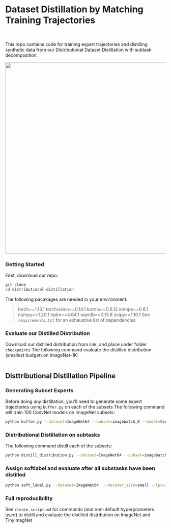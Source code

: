 # Dataset Distillation by Matching Training Trajectories

<!-- ### [Project Page](https://georgecazenavette.github.io/mtt-distillation/) | [Paper](https://arxiv.org/abs/2203.11932) -->
<br>

This repo contains code for training expert trajectories and distilling synthetic data from our Distributional Dataset Distillation with subtask decomposition. 

<img src='docs/D3_demo.gif' width=600>

### Getting Started

First, download our repo:
```bash
git clone 
cd distributional-distillation
```

The following pacakages are needed in your environment:   
> torch==1.13.1
> torchvision==0.14.1
> kornia==0.6.12
> einops==0.6.1
> numpy==1.20.1
> tqdm==4.64.1
> wandb==0.13.8
> scipy==1.10.1
See `requirements.txt` for an exhaustive list of dependencies

### Evaluate our Distilled Distribution
Download our distilled distribution from link, and place under folder `checkpoints`
The following command evaluate the distilled distribution (smallest budget) on ImageNet-1K: 
```bash
```

## Disttributional Distillation Pipeline

### Generating Subset Experts
Before doing any distillation, you'll need to generate some expert trajectories using ```buffer.py``` on each of the subsets
The following command will train 100 ConvNet models on ImageNet subsets: 
```bash
python buffer.py --dataset=ImageNet64 --subset=imagebatch_0 --model=ConvNet --train_epochs=10 --num_experts=100  --buffer_path={custom_buffer_path} --data_path={path_to_ImageNet64_dataset} --save_interval 10
```

### Distributional Distillation on subtasks 
The following command distill each of the subsets:
```bash
python distill_distribution.py --dataset=ImageNet64 --subset=imagebatch_0 --decoder_size=small --lpc=1 --syn_steps=10 --expert_epochs=2 --max_start_epoch=27 --kernel_num=256 --lr_latent=3e-04 --lr_lr=1e-06 --lr_teacher=1e-02 --lr_decode=3e-04 --Iteration 10000 --buffer_path={custom_buffer_path} --data_path={path_to_ImageNet64_dataset} --num_eval=1 --eval_mode=S --epoch_eval_train 2000 --eval_it 200 --load_all --expt_name=small
```

### Assign softlabel and evaluate after all substasks have been distilled
```bash
python soft_label.py --dataset=ImageNet64  --decoder_size=small --lpc=1 --num_subtasks=5 --expert_epochs=9  --z_dim=64 --kernel_num=256 --lr_teacher=5.e-02 --buffer_path={custom_buffer_path}  --data_path={path_to_ImageNet64_dataset} --num_eval=1 --eval_mode=S --epoch_eval_train 2000 --soft_label
```

### Full reproducibility
See `clearn_script.md` for commands (and non-default hyperprameters used) to distill and evaluate the distilled distribution on ImageNet and TinyImagNet
